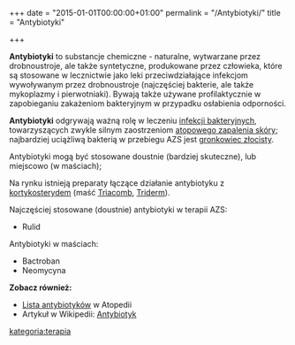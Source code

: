 +++
date = "2015-01-01T00:00:00+01:00"
permalink = "/Antybiotyki/"
title = "Antybiotyki"

+++

**Antybiotyki** to substancje chemiczne - naturalne, wytwarzane przez drobnoustroje, ale także syntetyczne, produkowane przez człowieka, które są stosowane w lecznictwie jako leki przeciwdziałające infekcjom wywoływanym przez drobnoustroje (najczęściej bakterie, ale także mykoplazmy i pierwotniaki). Bywają także używane profilaktycznie w zapobieganiu zakażeniom bakteryjnym w przypadku osłabienia odporności.

**Antybiotyki** odgrywają ważną rolę w leczeniu [infekcji bakteryjnych](/atopedia/infekcja_skóry "wikilink"), towarzyszących zwykle silnym zaostrzeniom [atopowego zapalenia skóry](/atopedia/atopowe_zapalenie_skóry "wikilink"); najbardziej uciążliwą bakterią w przebiegu AZS jest [gronkowiec złocisty](/atopedia/gronkowiec_złocisty "wikilink").

<div align="center">
</div>
Antybiotyki mogą być stosowane doustnie (bardziej skuteczne), lub miejscowo (w maściach);

Na rynku istnieją preparaty łączące działanie antybiotyku z [kortykosterydem](/atopedia/Kortykosterydy "wikilink") (maść [Triacomb](/atopedia/Triacomb "wikilink"), [Triderm](/atopedia/Triderm "wikilink")).

Najczęściej stosowane (doustnie) antybiotyki w terapii AZS:

-   Rulid

Antybiotyki w maściach:

-   Bactroban
-   Neomycyna

**Zobacz również:**

-   [Lista antybiotyków](/atopedia/:kategoria:Antybiotyki "wikilink") w Atopedii
-   Artykuł w Wikipedii: [Antybiotyk](/atopedia/wikipedia:Antybiotyk "wikilink")

[kategoria:terapia](/atopedia/kategoria:terapia "wikilink")